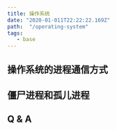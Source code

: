 ```yaml
---
title: 操作系统
date: "2020-01-011T22:22:22.169Z"
path:  "/operating-system"
tags:
   - base
---
```


## 操作系统的进程通信方式

## 僵尸进程和孤儿进程

## Q & A
